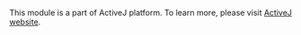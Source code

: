 This module is a part of ActiveJ platform. To learn more, please visit [ActiveJ website](https://activej.io/bytebuf).